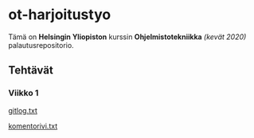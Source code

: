 # ot-harjoitustyo

Tämä on **Helsingin Yliopiston** kurssin **Ohjelmistotekniikka** *(kevät 2020)* palautusrepositorio.

## Tehtävät

### Viikko 1

[gitlog.txt](https://github.com/Eelinki/ot-harjoitustyo/blob/master/laskarit/viikko1/gitlog.txt)

[komentorivi.txt](https://github.com/Eelinki/ot-harjoitustyo/blob/master/laskarit/viikko1/komentorivi.txt)
